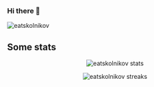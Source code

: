 ### Hi there 👋

![eatskolnikov](https://komarev.com/ghpvc/?username=eatskolnikov&label=Profile%20views&color=0e75b6&style=flat)

## Some stats

<div align="center">

![eatskolnikov stats](https://github-readme-stats.vercel.app/api?username=eatskolnikov&show_icons=true&locale=en)

![eatskolnikov streaks](https://github-readme-streak-stats.herokuapp.com/?user=eatskolnikov&)

</div>
<!--
**eatskolnikov/eatskolnikov** is a ✨ _special_ ✨ repository because its `README.md` (this file) appears on your GitHub profile.

Here are some ideas to get you started:

- 🔭 I’m currently working on ...
- 🌱 I’m currently learning ...
- 👯 I’m looking to collaborate on ...
- 🤔 I’m looking for help with ...
- 💬 Ask me about ...
- 📫 How to reach me: ...
- 😄 Pronouns: ...
- ⚡ Fun fact: ...
-->
